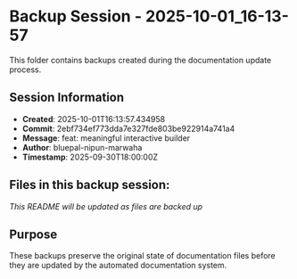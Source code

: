# Backup Session - 2025-10-01_16-13-57

This folder contains backups created during the documentation update process.

## Session Information
- **Created**: 2025-10-01T16:13:57.434958
- **Commit**: 2ebf734ef773dda7e327fde803be922914a741a4
- **Message**: feat: meaningful interactive builder
- **Author**: bluepal-nipun-marwaha
- **Timestamp**: 2025-09-30T18:00:00Z

## Files in this backup session:
*This README will be updated as files are backed up*

## Purpose
These backups preserve the original state of documentation files before they are updated by the automated documentation system.
